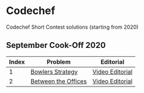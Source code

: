 # Codechef
Codechef Short Contest solutions (starting from 2020)
## September Cook-Off 2020
| Index | Problem | Editorial |  
| --- | --- | --- | 
| 1 | [Bowlers Strategy](https://www.codechef.com/COOK122B/problems/BOWLERS) | [Video Editorial](https://www.youtube.com/watch?v=KIwEvwg5pTs) |  
| 2 | [Between the Offices](https://codeforces.com/problemset/problem/867/A) | [Video Editorial](https://www.youtube.com/watch?v=VCSUDyzgSL8&t=2245s) |  
